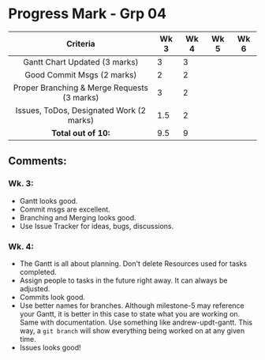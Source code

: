 # Progress Mark - Grp 04

| Criteria                                    | Wk 3 | Wk 4 | Wk 5 | Wk 6|
| :-----------------------------------------: | ---- | ---- | ---- | --- |
| Gantt Chart Updated (3 marks)               | 3    | 3    |
| Good Commit Msgs (2 marks)                  | 2    | 2    |    
| Proper Branching & Merge Requests (3 marks) | 3    | 2    |
| Issues, ToDos, Designated Work (2 marks)    | 1.5  | 2    |
| **Total out of 10:**                        | 9.5  | 9    |

## Comments:
### Wk. 3:
* Gantt looks good.
* Commit msgs are excellent.
* Branching and Merging looks good.
* Use Issue Tracker for ideas, bugs, discussions.

### Wk. 4:
* The Gantt is all about planning. Don't delete Resources used for tasks completed.
* Assign people to tasks in the future right away. It can always be adjusted.
* Commits look good.
* Use better names for branches. Although milestone-5 may reference your Gantt, it is better in this case to state what you are working on.
Same with documentation. Use something like andrew-updt-gantt. This way, a `git branch` will show everything being worked on at any given time.
* Issues looks good!